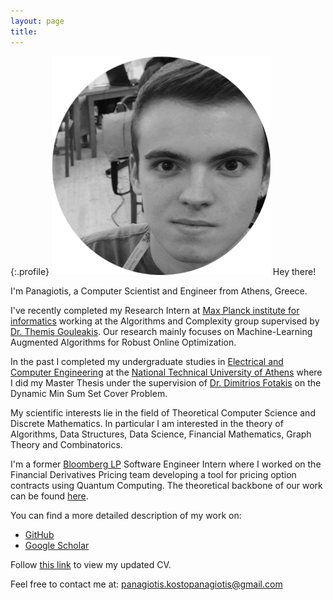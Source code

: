 ```yaml
---
layout: page
title:
---
```


{:.profile}
![profile](profile.png)
Hey there!

I'm Panagiotis, a Computer Scientist and Engineer from Athens, Greece.

I've recently completed my Research Intern at [Max Planck institute for informatics](https://www.mpi-inf.mpg.de/home) working 
at the Algorithms and Complexity group supervised by [Dr. Themis Gouleakis](http://www.mit.edu/~tgoule/). Our research mainly focuses on Machine-Learning Augmented Algorithms for Robust Online Optimization.

In the past I completed my undergraduate studies in [Electrical and Computer Engineering](https://www.ece.ntua.gr/en) at the 
[National Technical University of Athens](https://www.ntua.gr/en) where I did my Master Thesis under the supervision of 
[Dr. Dimitrios Fotakis](http://www.softlab.ntua.gr/~fotakis/) on the Dynamic Min Sum Set Cover Problem.

My scientific interests lie in the field of Theoretical Computer Science and Discrete
Mathematics. In particular I am interested in the theory of Algorithms, Data
Structures, Data Science, Financial Mathematics, Graph Theory and Combinatorics.

I'm a former [Bloomberg LP](https://www.bloomberg.com/company/) Software Engineer Intern where I worked on the
Financial Derivatives Pricing team developing a tool for pricing option
contracts using Quantum Computing. The theoretical backbone of our work can be
found [here](https://arxiv.org/abs/1905.02666).

You can find a more detailed description of my work on:

* [GitHub](https://github.com/infinity4471)
* [Google Scholar](https://scholar.google.com/citations?view_op=list_works&hl=el&authuser=1&user=mEFJGiMAAAAJ&gmla=AJsN-F7AG6GMnjNWHKMqmrMLTHoSdGik3cYIxSWlAARcf6wA49yMaZ8MlFmgtfgh82yVeL-rgo9BhVNVS6JNtQx7N1ktrM-j_YiEtQ2dT6TDLU6r3zYyMz26hvocSHDy2lEtj_FlfsTkqLOfRn57T2RDj-hzp8PEnKlLkwapYCYNFN2vHlvCdBO0jf0C_SYXrjiPWrbT4_iI)

Follow [this link](https://github.com/infinity4471/infinity4471.github.io/raw/main/CV.pdf) to view my updated CV.

Feel free to contact me at: <panagiotis.kostopanagiotis@gmail.com>

